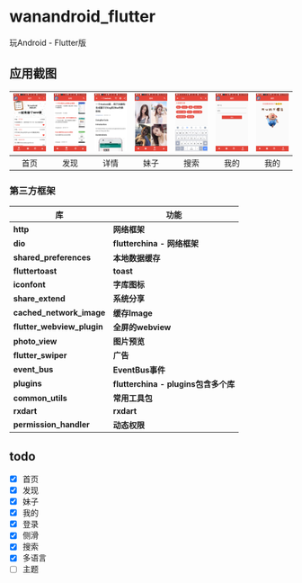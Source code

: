 # wanandroid_flutter

玩Android - Flutter版

## 应用截图

| ![home](screen_shot/home3.jpg) | ![discovery](screen_shot/discovery.jpg) | ![detail.jpg](screen_shot/detail.jpg) | ![meizi3](screen_shot/meizi3.jpg) | ![search](screen_shot/search.jpg) | ![mine1](screen_shot/mine1.jpg) | ![mine2](screen_shot/mine2.jpg) |
| :--: | :--: | :--: | :--: | :--: | :--: | :--: |
| 首页 | 发现 | 详情 | 妹子 | 搜索| 我的 | 我的 |

### 第三方框架

库 | 功能
-------- | ---
**http**|**网络框架**
**dio**|**flutterchina - 网络框架**
**shared_preferences**|**本地数据缓存**
**fluttertoast**|**toast**
**iconfont**|**字库图标**
**share_extend**|**系统分享**
**cached_network_image**|**缓存Image**
**flutter_webview_plugin**|**全屏的webview**
**photo_view**|**图片预览**
**flutter_swiper**|**广告**
**event_bus**|**EventBus事件**
**plugins**|**flutterchina - plugins包含多个库**
**common_utils**|**常用工具包**
**rxdart**|**rxdart**
**permission_handler**|**动态权限**


## todo 
- [x] 首页
- [x] 发现
- [x] 妹子
- [x] 我的
- [x] 登录
- [x] 侧滑
- [x] 搜索
- [x] 多语言
- [ ] 主题
